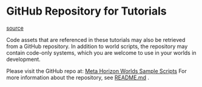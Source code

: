 # GitHub Repository for Tutorials

[source](https://developers.meta.com/horizon-worlds/learn/documentation/tutorial-worlds/getting-started-with-tutorials/github-repository-for-tutorials)

Code assets that are referenced in these tutorials may also be retrieved from a GitHub repository. In addition to world scripts, the repository may contain code-only systems, which you are welcome to use in your worlds in development.

Please visit the GitHub repo at: [Meta Horizon Worlds Sample Scripts](https://github.com/meta-quest/meta-horizon-worlds-sample-scripts) For more information about the repository, see [README.md](https://github.com/meta-quest/meta-horizon-worlds-sample-scripts/blob/main/README.md) .

 

 

 

 

 

 

 

 

 

 

 

 

 

 

 

 

 

 

 

 

 

 

 

 

 

 

 

 

 

 

 

 

 

 

 

 

 

 

 

 

 

 

 

 

 

 